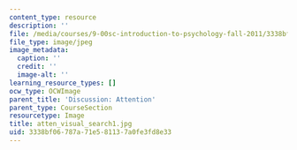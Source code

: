 ```yaml
---
content_type: resource
description: ''
file: /media/courses/9-00sc-introduction-to-psychology-fall-2011/3338bf06787a71e581137a0fe3fd8e33_atten_visual_search1.jpg
file_type: image/jpeg
image_metadata:
  caption: ''
  credit: ''
  image-alt: ''
learning_resource_types: []
ocw_type: OCWImage
parent_title: 'Discussion: Attention'
parent_type: CourseSection
resourcetype: Image
title: atten_visual_search1.jpg
uid: 3338bf06-787a-71e5-8113-7a0fe3fd8e33
---
```


